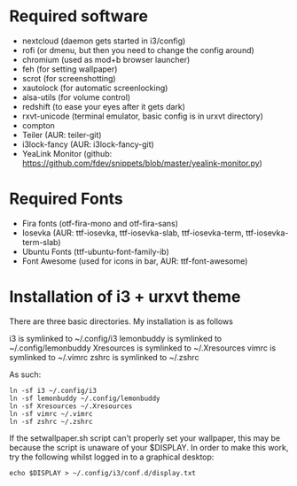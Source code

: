 # Required software
* nextcloud (daemon gets started in i3/config)
* rofi (or dmenu, but then you need to change the config around)
* chromium (used as mod+b browser launcher)
* feh (for setting wallpaper)
* scrot (for screenshotting)
* xautolock (for automatic screenlocking)
* alsa-utils (for volume control)
* redshift (to ease your eyes after it gets dark)
* rxvt-unicode (terminal emulator, basic config is in urxvt directory)
* compton
* Teiler (AUR: teiler-git)
* i3lock-fancy (AUR: i3lock-fancy-git)
* YeaLink Monitor (github: https://github.com/fdev/snippets/blob/master/yealink-monitor.py)

# Required Fonts
* Fira fonts (otf-fira-mono and otf-fira-sans)
* Iosevka (AUR: ttf-iosevka, ttf-iosevka-slab, ttf-iosevka-term, ttf-iosevka-term-slab)
* Ubuntu Fonts (ttf-ubuntu-font-family-ib)
* Font Awesome (used for icons in bar, AUR: ttf-font-awesome)

# Installation of i3 + urxvt theme
There are three basic directories. My installation is as follows


i3 is symlinked to ~/.config/i3
lemonbuddy is symlinked to ~/.config/lemonbuddy
Xresources is symlinked to ~/.Xresources
vimrc is symlinked to ~/.vimrc
zshrc is symlinked to ~/.zshrc

As such:
```
ln -sf i3 ~/.config/i3
ln -sf lemonbuddy ~/.config/lemonbuddy
ln -sf Xresources ~/.Xresources
ln -sf vimrc ~/.vimrc
ln -sf zshrc ~/.zshrc
```

If the setwallpaper.sh script can't properly set your wallpaper, this may be because the script is unaware of your $DISPLAY.
In order to make this work, try the following whilst logged in to a graphical desktop:
```
echo $DISPLAY > ~/.config/i3/conf.d/display.txt
```
